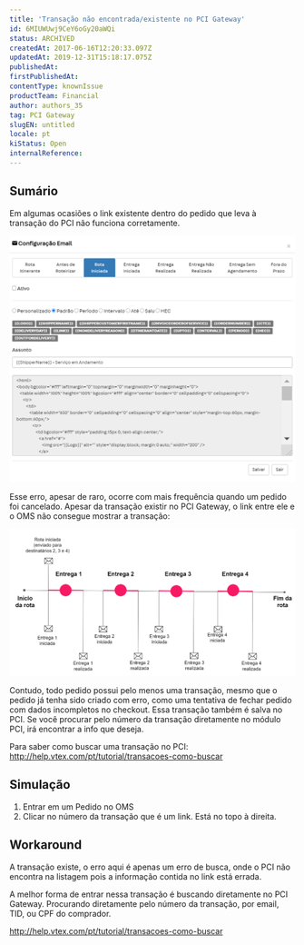 ```yaml
---
title: 'Transação não encontrada/existente no PCI Gateway'
id: 6MIUWUwj9CeY6oGy20aWQi
status: ARCHIVED
createdAt: 2017-06-16T12:20:33.097Z
updatedAt: 2019-12-31T15:18:17.075Z
publishedAt: 
firstPublishedAt: 
contentType: knownIssue
productTeam: Financial
author: authors_35
tag: PCI Gateway
slugEN: untitled
locale: pt
kiStatus: Open
internalReference: 
---
```


## Sumário

Em algumas ocasiões o link existente dentro do pedido que leva à transação do PCI não funciona corretamente. 

![detalhe pedido](https://raw.githubusercontent.com/vtexdocs/help-center-content/refs/heads/main/_1.png) 

Esse erro, apesar de raro, ocorre com mais frequência quando um pedido foi cancelado. Apesar da transação existir no PCI Gateway, o link entre ele e o OMS não consegue mostrar a transação: 

![TID undefined PCI](https://raw.githubusercontent.com/vtexdocs/help-center-content/refs/heads/main/_2.png)

Contudo, todo pedido possui pelo menos uma transação, mesmo que o pedido já tenha sido criado com erro, como uma tentativa de fechar pedido com dados incompletos no checkout. Essa transação também é salva no PCI. Se você procurar pelo número da transação diretamente no módulo PCI, irá encontrar a info que deseja.

Para saber como buscar uma transação no PCI:
http://help.vtex.com/pt/tutorial/transacoes-como-buscar


## Simulação


1. Entrar em um Pedido no OMS
2. Clicar no número da transação que é um link. Está no topo à direita.


## Workaround

A transação existe, o erro aqui é apenas um erro de busca, onde o PCI não encontra na listagem pois a informação contida no link está errada.

A melhor forma de entrar nessa transação é buscando diretamente no PCI Gateway. Procurando diretamente pelo número da transação, por email, TID, ou CPF do comprador.

http://help.vtex.com/pt/tutorial/transacoes-como-buscar


